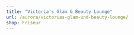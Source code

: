 ```yaml
---
title: "Victoria's Glam & Beauty Lounge"
url: /aurora/victorias-glam-und-beauty-lounge/
shop: Friseur
---
```

